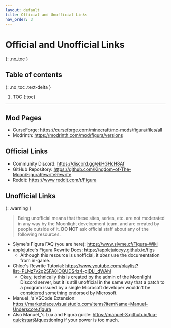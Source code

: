 ```yaml
---
layout: default
title: Official and Unofficial Links
nav_order: 3
---
```


# Official and Unofficial Links
{: .no_toc }

## Table of contents
{: .no_toc .text-delta }

1. TOC
{:toc}

---

## Mod Pages

- CurseForge: <https://curseforge.com/minecraft/mc-mods/figura/files/all>
- Modrinth: <https://modrinth.com/mod/figura/versions>

## Official Links

- Community Discord: <https://discord.gg/ekHGHcH8Af>
- GitHub Repository: <https://github.com/Kingdom-of-The-Moon/FiguraRewriteRewrite>
- Reddit: <https://www.reddit.com/r/Figura>

## Unofficial Links

{: .warning }
> Being unofficial means that these sites, series, etc. are not moderated in any way by the Moonlight development team, and are created by people outside of it. **DO NOT** ask official staff about any of the following resources. 

- Slyme's Figura FAQ (you are here): <https://www.slyme.cf/Figura-Wiki>
- applejuice's Figura Rewrite Docs: <https://applejuiceyy.github.io/figs>
    - Although this resource is unofficial, it *does* use the documentation from in-game.
- Chloe's Rewrite Tutorial: <https://www.youtube.com/playlist?list=PLNz7v2g2SFA8lOQUDS4z4-gIDLi_dWAhl>
    - Okay, technically this is created by the admin of the Moonlight Discord server, but it is still unofficial in the same way that a patch to a program issued by a single Microsoft developer wouldn't be considered something endorsed by Microsoft.
- Manuel_'s VSCode Extension: <https://marketplace.visualstudio.com/items?itemName=Manuel-Underscore.figura>
- Also Manuel_'s Lua and Figura guide: <https://manuel-3.github.io/lua-quickstart>&fquestioning if your power is too much.